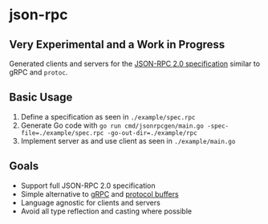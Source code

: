 # json-rpc

## Very Experimental and a Work in Progress

Generated clients and servers for the [JSON-RPC 2.0 specification](https://www.jsonrpc.org/specification) similar to gRPC and `protoc`.

## Basic Usage

1. Define a specification as seen in `./example/spec.rpc`
2. Generate Go code with `go run cmd/jsonrpcgen/main.go -spec-file=./example/spec.rpc -go-out-dir=./example/rpc`
3. Implement server as and use client as seen in `./example/main.go`

## Goals

- Support full JSON-RPC 2.0 specification
- Simple alternative to [gRPC](https://grpc.io) and [protocol buffers](https://developers.google.com/protocol-buffers/)
- Language agnostic for clients and servers
- Avoid all type reflection and casting where possible